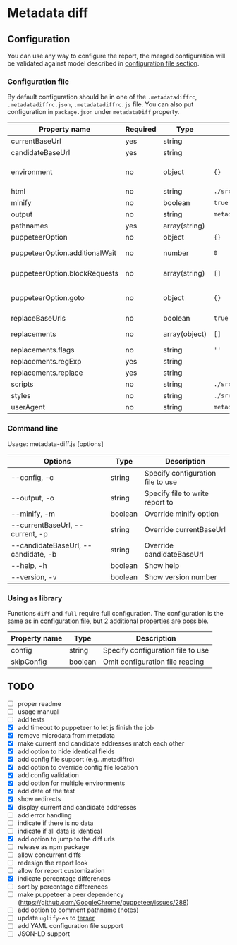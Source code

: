 # Metadata diff

## Configuration

You can use any way to configure the report, the merged configuration will be validated against model described in [configuration file section](#configuration-file).

### Configuration file

By default configuration should be in one of the `.metadatadiffrc`, `.metadatadiffrc.json`, `.metadatadiffrc.js` file. You can also put configuration in `package.json` under `metadataDiff` property.

Property name | Required | Type | Default value | Description
--- | --- | --- | --- | ---
currentBaseUrl | yes | string | | Origin of *current* host
candidateBaseUrl | yes | string | | Origin of *candidate* host
environment | no | object | `{}` | Allows for altering config for given environment taken from `METADATA_DIFF_ENV` or`NODE_ENV` defaulting to `development`. E.g. `{ "development": { "candidateBaseUrl": "http://localhost:3000" } }`
html | no | string | `./src/page/index.html` | Path to the template html file
minify | no | boolean | `true` | Should the report be minified
output | no | string | `metadataDiffReport.html` | Path for the output file
pathnames | yes | array(string) | | Array of pathnames to be tested
puppeteerOption | no | object | `{}` |
puppeteerOption.additionalWait | no | number | `0` | By setting this property you may give puppeteer some timeout to increase the chance of completing js tasks.
puppeteerOption.blockRequests | no | array(string) | `[]` | Array of regular expressions that will be matched against outgoing requests and cancelling matched. Intended for ads, tracking, etc.
puppeteerOption.goto | no | object | `{}` | This property will be passed to puppeteer's `page.goto` as options. https://github.com/GoogleChrome/puppeteer/blob/master/docs/api.md#pagegotourl-options
replaceBaseUrls | no | boolean | `true` | Should base url be replaced with string (to simplify comparison)
replacements | no | array(object) | `[]` | Allows for replacing some properties in html before parsing. Intended for random parts like tokens, etc,
replacements.flags | no | string | `''` |
replacements.regExp | yes | string | | Regular expression
replacements.replace | yes | string | | Replacement
scripts | no | string | `./src/page/scripts.js` | Path to the script file. This file will be included in report.
styles | no | string | `./src/page/styles.css` | Path to the style file. This file will be included in report.
userAgent | no | string | `metadata-diff` | User agent

### Command line

Usage: metadata-diff.js [options]

Options | Type | Description
--- | --- | ---
--config, -c | string | Specify configuration file to use
--output, -o | string | Specify file to write report to
--minify, -m | boolean | Override minify option
--currentBaseUrl, --current, -p | string | Override currentBaseUrl
--candidateBaseUrl, --candidate, -b | string | Override candidateBaseUrl
--help, -h | boolean | Show help
--version, -v | boolean | Show version number

### Using as library

Functions `diff` and `full` require full configuration. The configuration is the same as in [configuration file]((#configuration-file)
), but 2 additional properties are possible.

Property name | Type | Description
--- | --- | ---
config | string | Specify configuration file to use
skipConfig | boolean | Omit configuration file reading

## TODO

- [ ] proper readme
- [ ] usage manual
- [ ] add tests
- [x] add timeout to puppeteer to let js finish the job
- [x] remove microdata from metadata
- [x] make current and candidate addresses match each other
- [x] add option to hide identical fields
- [x] add config file support (e.g. .metadiffrc)
- [x] add option to override config file location
- [x] add config validation
- [x] add option for multiple environments
- [x] add date of the test
- [x] show redirects
- [x] display current and candidate addresses
- [ ] add error handling
- [ ] indicate if there is no data
- [ ] indicate if all data is identical
- [x] add option to jump to the diff urls
- [ ] release as npm package
- [ ] allow concurrent diffs
- [ ] redesign the report look
- [ ] allow for report customization
- [x] indicate percentage differences
- [ ] sort by percentage differences
- [ ] make puppeteer a peer dependency (https://github.com/GoogleChrome/puppeteer/issues/288)
- [ ] add option to comment pathname (notes)
- [ ] update `uglify-es` to [terser](https://github.com/terser-js/terser)
- [ ] add YAML configuration file support
- [ ] JSON-LD support